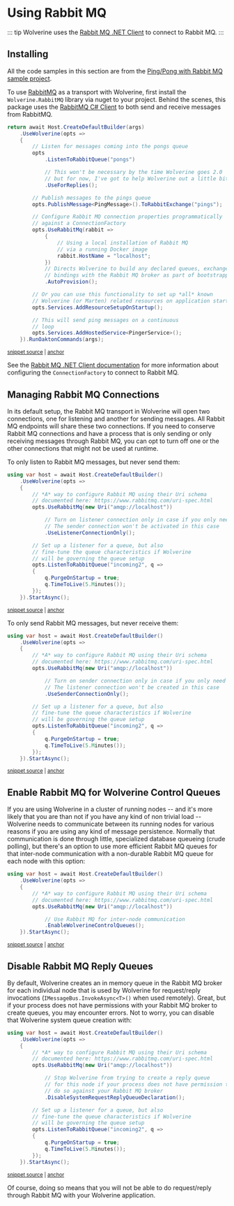 # Using Rabbit MQ

::: tip
Wolverine uses the [Rabbit MQ .NET Client](https://www.rabbitmq.com/dotnet.html) to connect to Rabbit MQ.
:::

## Installing

All the code samples in this section are from the [Ping/Pong with Rabbit MQ sample project](https://github.com/JasperFx/wolverine/tree/main/src/Samples/PingPongWithRabbitMq).

To use [RabbitMQ](http://www.rabbitmq.com/) as a transport with Wolverine, first install the `Wolverine.RabbitMQ` library via nuget to your project. Behind the scenes, this package uses the [RabbitMQ C# Client](https://www.rabbitmq.com/dotnet.html) to both send and receive messages from RabbitMQ.

<!-- snippet: sample_bootstrapping_rabbitmq -->
<a id='snippet-sample_bootstrapping_rabbitmq'></a>
```cs
return await Host.CreateDefaultBuilder(args)
    .UseWolverine(opts =>
    {
        // Listen for messages coming into the pongs queue
        opts
            .ListenToRabbitQueue("pongs")

            // This won't be necessary by the time Wolverine goes 2.0
            // but for now, I've got to help Wolverine out a little bit
            .UseForReplies();

        // Publish messages to the pings queue
        opts.PublishMessage<PingMessage>().ToRabbitExchange("pings");

        // Configure Rabbit MQ connection properties programmatically
        // against a ConnectionFactory
        opts.UseRabbitMq(rabbit =>
            {
                // Using a local installation of Rabbit MQ
                // via a running Docker image
                rabbit.HostName = "localhost";
            })
            // Directs Wolverine to build any declared queues, exchanges, or
            // bindings with the Rabbit MQ broker as part of bootstrapping time
            .AutoProvision();

        // Or you can use this functionality to set up *all* known
        // Wolverine (or Marten) related resources on application startup
        opts.Services.AddResourceSetupOnStartup();

        // This will send ping messages on a continuous
        // loop
        opts.Services.AddHostedService<PingerService>();
    }).RunOaktonCommands(args);
```
<sup><a href='https://github.com/JasperFx/wolverine/blob/main/src/Samples/PingPongWithRabbitMq/Pinger/Program.cs#L7-L44' title='Snippet source file'>snippet source</a> | <a href='#snippet-sample_bootstrapping_rabbitmq' title='Start of snippet'>anchor</a></sup>
<!-- endSnippet -->

See the [Rabbit MQ .NET Client documentation](https://www.rabbitmq.com/dotnet-api-guide.html#connecting) for more information about configuring the `ConnectionFactory` to connect to Rabbit MQ.


## Managing Rabbit MQ Connections

In its default setup, the Rabbit MQ transport in Wolverine will open two connections, one for listening and another for sending
messages. All Rabbit MQ endpoints will share these two connections. If you need to conserve Rabbit MQ connections
and have a process that is only sending or only receiving messages through Rabbit MQ, you can opt to turn off one or the 
other connections that might not be used at runtime.

To only listen to Rabbit MQ messages, but never send them:

<!-- snippet: sample_only_use_listener_connection_with_rabbitmq -->
<a id='snippet-sample_only_use_listener_connection_with_rabbitmq'></a>
```cs
using var host = await Host.CreateDefaultBuilder()
    .UseWolverine(opts =>
    {
        // *A* way to configure Rabbit MQ using their Uri schema
        // documented here: https://www.rabbitmq.com/uri-spec.html
        opts.UseRabbitMq(new Uri("amqp://localhost"))

            // Turn on listener connection only in case if you only need to listen for messages
            // The sender connection won't be activated in this case
            .UseListenerConnectionOnly();

        // Set up a listener for a queue, but also
        // fine-tune the queue characteristics if Wolverine
        // will be governing the queue setup
        opts.ListenToRabbitQueue("incoming2", q =>
        {
            q.PurgeOnStartup = true;
            q.TimeToLive(5.Minutes());
        });
    }).StartAsync();
```
<sup><a href='https://github.com/JasperFx/wolverine/blob/main/src/Transports/RabbitMQ/Wolverine.RabbitMQ.Tests/Samples.cs#L98-L121' title='Snippet source file'>snippet source</a> | <a href='#snippet-sample_only_use_listener_connection_with_rabbitmq' title='Start of snippet'>anchor</a></sup>
<!-- endSnippet -->

To only send Rabbit MQ messages, but never receive them:

<!-- snippet: sample_only_use_sending_connection_with_rabbitmq -->
<a id='snippet-sample_only_use_sending_connection_with_rabbitmq'></a>
```cs
using var host = await Host.CreateDefaultBuilder()
    .UseWolverine(opts =>
    {
        // *A* way to configure Rabbit MQ using their Uri schema
        // documented here: https://www.rabbitmq.com/uri-spec.html
        opts.UseRabbitMq(new Uri("amqp://localhost"))

            // Turn on sender connection only in case if you only need to send messages
            // The listener connection won't be created in this case
            .UseSenderConnectionOnly();

        // Set up a listener for a queue, but also
        // fine-tune the queue characteristics if Wolverine
        // will be governing the queue setup
        opts.ListenToRabbitQueue("incoming2", q =>
        {
            q.PurgeOnStartup = true;
            q.TimeToLive(5.Minutes());
        });
    }).StartAsync();
```
<sup><a href='https://github.com/JasperFx/wolverine/blob/main/src/Transports/RabbitMQ/Wolverine.RabbitMQ.Tests/Samples.cs#L126-L149' title='Snippet source file'>snippet source</a> | <a href='#snippet-sample_only_use_sending_connection_with_rabbitmq' title='Start of snippet'>anchor</a></sup>
<!-- endSnippet -->


## Enable Rabbit MQ for Wolverine Control Queues

If you are using Wolverine in a cluster of running nodes -- and it's more likely that you are than not if you have any
kind of non trivial load -- Wolverine needs to communicate between its running nodes for various reasons if you are using
any kind of message persistence. Normally that communication is done through little, specialized database queueing (crude polling),
but there's an option to use more efficient Rabbit MQ queues for that inter-node communication with a non-durable Rabbit MQ
queue for each node with this option:

<!-- snippet: sample_using_rabbit_mq_control_queues -->
<a id='snippet-sample_using_rabbit_mq_control_queues'></a>
```cs
using var host = await Host.CreateDefaultBuilder()
    .UseWolverine(opts =>
    {
        // *A* way to configure Rabbit MQ using their Uri schema
        // documented here: https://www.rabbitmq.com/uri-spec.html
        opts.UseRabbitMq(new Uri("amqp://localhost"))

            // Use Rabbit MQ for inter-node communication
            .EnableWolverineControlQueues();
    }).StartAsync();
```
<sup><a href='https://github.com/JasperFx/wolverine/blob/main/src/Transports/RabbitMQ/Wolverine.RabbitMQ.Tests/Samples.cs#L80-L93' title='Snippet source file'>snippet source</a> | <a href='#snippet-sample_using_rabbit_mq_control_queues' title='Start of snippet'>anchor</a></sup>
<!-- endSnippet -->


## Disable Rabbit MQ Reply Queues

By default, Wolverine creates an in memory queue in the Rabbit MQ broker for each individual node that is used by Wolverine
for request/reply invocations (`IMessageBus.InvokeAsync<T>()` when used remotely). Great, but if your process does not
have permissions with your Rabbit MQ broker to create queues, you may encounter errors. Not to worry, you can disable
that Wolverine system queue creation with:

<!-- snippet: sample_disable_rabbit_mq_system_queue -->
<a id='snippet-sample_disable_rabbit_mq_system_queue'></a>
```cs
using var host = await Host.CreateDefaultBuilder()
    .UseWolverine(opts =>
    {
        // *A* way to configure Rabbit MQ using their Uri schema
        // documented here: https://www.rabbitmq.com/uri-spec.html
        opts.UseRabbitMq(new Uri("amqp://localhost"))

            // Stop Wolverine from trying to create a reply queue
            // for this node if your process does not have permission to
            // do so against your Rabbit MQ broker
            .DisableSystemRequestReplyQueueDeclaration();

        // Set up a listener for a queue, but also
        // fine-tune the queue characteristics if Wolverine
        // will be governing the queue setup
        opts.ListenToRabbitQueue("incoming2", q =>
        {
            q.PurgeOnStartup = true;
            q.TimeToLive(5.Minutes());
        });
    }).StartAsync();
```
<sup><a href='https://github.com/JasperFx/wolverine/blob/main/src/Transports/RabbitMQ/Wolverine.RabbitMQ.Tests/Samples.cs#L51-L75' title='Snippet source file'>snippet source</a> | <a href='#snippet-sample_disable_rabbit_mq_system_queue' title='Start of snippet'>anchor</a></sup>
<!-- endSnippet -->

Of course, doing so means that you will not be able to do request/reply through Rabbit MQ with your Wolverine application.


